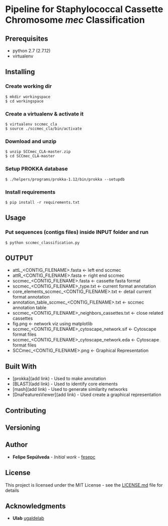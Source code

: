 # Pipeline for Staphylococcal Cassette Chromosome *mec* Classification 

## Prerequisites

* python 2.7 (2.7.12)
* virtualenv

## Installing

### Create working dir

```
$ mkdir workingspace
$ cd workingspace
```

### Create a virtualenv & activate it
```
$ virtualenv sccmec_cla
$ source ./sccmec_cla/bin/activate

```

### Download and unzip 
```
$ unzip SCCmec_CLA-master.zip
$ cd SCCmec_CLA-master

```
### Setup PROKKA database
```
$ ./helpers/programs/prokka-1.12/bin/prokka --setupdb

```
### Install requirements
```
$ pip install -r requirements.txt
```

## Usage
### Put sequences (contigs files) inside INPUT folder and run

```
$ python sccmec_classification.py
```

## OUTPUT

* attL_<CONTIG_FILENAME>.fasta <- left end sccmec
* attR_<CONTIG_FILENAME>.fasta <- right end sccmec
* sccmec_<CONTIG_FILENAME>.fasta <- cassette fasta format
* sccmec_<CONTIG_FILENAME>_type.txt <- current format annotation
* core_elements_sccmec_<CONTIG_FILENAME>.txt <- detail current format annotation
* annotation_table_sccmec_<CONTIG_FILENAME>.txt <- sccmec annotation table 
* sccmec_<CONTIG_FILENAME>_neighbors_cassettes.txt <- close related cassettes
* fig.png <- network viz using matplotlib
* sccmec_<CONTIG_FILENAME>_cytoscape_network.sif <- Cytoscape format files
* sccmec_<CONTIG_FILENAME>_cytoscape_network.eda <- Cytoscape format files
* SCCmec_<CONTIG_FILENAME>.png <- Graphical Representation 



## Built With

* [prokka](add link) - Used to make annotation
* [BLAST](add link) - Used to identify core elements
* [mash](add link) - Used to generate similarity networks
* [DnaFeaturesViewer](add link) - Used create a graphical representation

## Contributing

## Versioning

## Author

* **Felipe Sepúlveda** - *Initial work* - [fesepc](https://github.com/fesepc)

## License

This project is licensed under the MIT License - see the [LICENSE.md](LICENSE.md) file for details

## Acknowledgments

* **Ulab** [ugaldelab](https://github.com/ugaldelab) 


